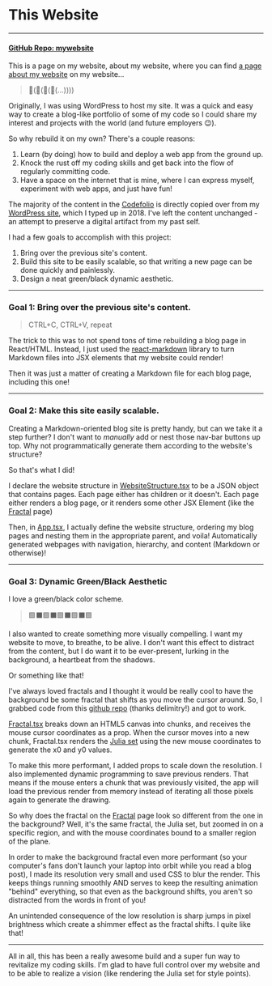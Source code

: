 # This Website

---

#### [GitHub Repo: mywebsite](https://github.com/khalidelassaad/mywebsite)

This is a page on my website, about my website, where you can find [a page about my website](/codefolio/this_website) on my website...

> 🐢(🐢(🐢(🐢(...))))

Originally, I was using WordPress to host my site. It was a quick and easy way to create a blog-like portfolio of some of my code so I could share my interest and projects with the world (and future employers 😉).

So why rebuild it on my own? There's a couple reasons:

1. Learn (by doing) how to build and deploy a web app from the ground up.
2. Knock the rust off my coding skills and get back into the flow of regularly committing code.
3. Have a space on the internet that is mine, where I can express myself, experiment with web apps, and just have fun!

The majority of the content in the [Codefolio](../codefolio) is directly copied over from my [WordPress site](http://khalidelassaad.wordpress.com), which I typed up in 2018. I've left the content unchanged - an attempt to preserve a digital artifact from my past self.

I had a few goals to accomplish with this project:

1. Bring over the previous site's content.
2. Build this site to be easily scalable, so that writing a new page can be done quickly and painlessly.
3. Design a neat green/black dynamic aesthetic.

---

### Goal 1: Bring over the previous site's content.

> CTRL+C, CTRL+V, repeat

The trick to this was to not spend tons of time rebuilding a blog page in React/HTML. Instead, I just used the [react-markdown](https://github.com/remarkjs/react-markdown) library to turn Markdown files into JSX elements that my website could render!

Then it was just a matter of creating a Markdown file for each blog page, including this one!

---

### Goal 2: Make this site easily scalable.

Creating a Markdown-oriented blog site is pretty handy, but can we take it a step further? I don't want to _manually_ add or nest those nav-bar buttons up top. Why not programmatically generate them according to the website's structure?

So that's what I did!

I declare the website structure in [WebsiteStructure.tsx](https://github.com/khalidelassaad/mywebsite/blob/main/src/WebsiteStructure.tsx) to be a JSON object that contains pages. Each page either has children or it doesn't. Each page either renders a blog page, or it renders some other JSX Element (like the [Fractal](../fractal) page)

Then, in [App.tsx](https://github.com/khalidelassaad/mywebsite/blob/main/src/App.tsx), I actually define the website structure, ordering my blog pages and nesting them in the appropriate parent, and voila! Automatically generated webpages with navigation, hierarchy, and content (Markdown or otherwise)!

---

### Goal 3: Dynamic Green/Black Aesthetic

I love a green/black color scheme.

> 🟩⬛🟩⬛🟩⬛🟩⬛🟩

I also wanted to create something more visually compelling. I want my website to move, to breathe, to be alive. I don't want this effect to distract from the content, but I do want it to be ever-present, lurking in the background, a heartbeat from the shadows.

Or something like that!

I've always loved fractals and I thought it would be really cool to have the background be some fractal that shifts as you move the cursor around. So, I grabbed code from this
[github repo](https://github.com/delimitry/fractals-js/blob/master/js/fractals.js) (thanks delimitry!) and got to work.

[Fractal.tsx](https://github.com/khalidelassaad/mywebsite/blob/main/src/pages/Fractal.tsx) breaks down an HTML5 canvas into chunks, and receives the mouse cursor coordinates as a prop. When the cursor moves into a new chunk, Fractal.tsx renders the [Julia set](https://en.wikipedia.org/wiki/Julia_set) using the new mouse coordinates to generate the x0 and y0 values.

To make this more performant, I added props to scale down the resolution. I also implemented dynamic programming to save previous renders. That means if the mouse enters a chunk that was previously visited, the app will load the previous render from memory instead of iterating all those pixels again to generate the drawing.

So why does the fractal on the [Fractal](../fractal) page look so different from the one in the background? Well, it's the same fractal, the Julia set, but zoomed in on a specific region, and with the mouse coordinates bound to a smaller region of the plane.

In order to make the background fractal even more performant (so your computer's fans don't launch your laptop into orbit while you read a blog post), I made its resolution very small and used CSS to blur the render. This keeps things running smoothly AND serves to keep the resulting animation "behind" everything, so that even as the background shifts, you aren't so distracted from the words in front of you!

An unintended consequence of the low resolution is sharp jumps in pixel brightness which create a shimmer effect as the fractal shifts. I quite like that!

---

All in all, this has been a really awesome build and a super fun way to revitalize my coding skills. I'm glad to have full control over my website and to be able to realize a vision (like rendering the Julia set for style points).
